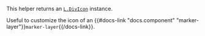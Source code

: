 This helper returns an [`L.DivIcon`](http://leafletjs.com/reference.html#divicon) instance.

Useful to customize the icon of an
{{#docs-link "docs.component" "marker-layer"}}<code>marker-layer</code>{{/docs-link}}.
